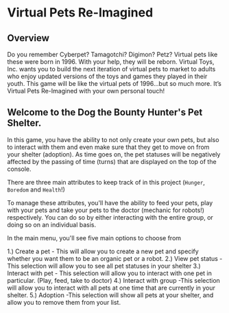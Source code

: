 ﻿# Virtual Pets Re-Imagined
## Overview
Do you remember Cyberpet? Tamagotchi? Digimon? Petz? Virtual pets like these were born in 1996. With your help, they will be reborn. Virtual Toys, Inc. wants you to build the next iteration of virtual pets to market to adults who enjoy updated versions of the toys and games they played in their youth.  This game will be like the virtual pets of 1996...but so much more. It’s Virtual Pets Re-Imagined with your own personal touch!



## Welcome to the Dog the Bounty Hunter's Pet Shelter.

In this game, you have the ability to not only create your own pets, but also to interact with them and even make sure that they get to move on from your shelter (adoption). As time goes on, the pet statuses will be negatively affected by the passing of time (turns) that are displayed on the top of the console.

There are three main attributes to keep track of in this project (`Hunger`, `Boredom` and `Health`!)

To manage these attributes, you'll have the ability to feed your pets, play with your pets and take your pets to the doctor (mechanic for robots!) respectively. You can do so by either interacting with the entire group, or doing so on an individual basis. 

In the main menu, you'll see five main options to choose from

1.) Create a pet
	- This will allow you to create a new pet and specify whether you want them to be an organic pet or a robot. 
2.) View pet status
	- This selection will allow you to see all pet statuses in your shelter
3.) Interact with pet
	- This selection will allow you to interact with one pet in particular. (Play, feed, take to doctor) 
4.) Interact with group
	-This selection will allow you to interact with all pets at one time that are currently in your shelter. 
5.) Adoption
	-This selection will show all pets at your shelter, and allow you to remove them from your list. 

